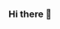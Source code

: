 ### Hi there 👋
<div align="center">
   <img src="https://komarev.com/ghpvc/?username=shuvopodder&style=flat-square&color=blue" alt=""/>
</div>

<!--
**shuvopodder/shuvopodder** is a ✨ _special_ ✨ repository because its `README.md` (this file) appears on your GitHub profile.

Here are some ideas to get you started:

- 🔭 I’m currently working on ...
- 🌱 I’m currently learning ...
- 👯 I’m looking to collaborate on ...
- 🤔 I’m looking for help with ...
- 💬 Ask me about ...
- 📫 How to reach me: ...
- 😄 Pronouns: ...
- ⚡ Fun fact: ...
-->
